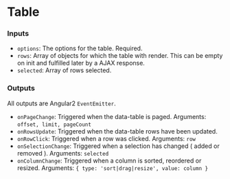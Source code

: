 # Table

### Inputs
* `options`: The options for the table. Required.
* `rows`: Array of objects for which the table with render. This can be empty on init and fulfilled later by a AJAX response.
* `selected`: Array of rows selected.

### Outputs
All outputs are Angular2 `EventEmitter`.

* `onPageChange`: Triggered when the data-table is paged. Arguments: `offset, limit, pageCount`
* `onRowsUpdate`: Triggered when the data-table rows have been updated.
* `onRowClick`: Triggered when a row was clicked. Arguments: `row`
* `onSelectionChange`: Triggered when a selection has changed ( added or removed ). Arguments: `selected`
* `onColumnChange`: Triggered when a column is sorted, reordered or resized. Arguments: `{ type: 'sort|drag|resize', value: column }`
